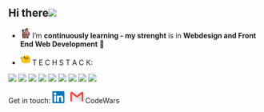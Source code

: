 ## Hi there<img src="https://raw.githubusercontent.com/iampavangandhi/iampavangandhi/master/gifs/Hi.gif" width="30px">

- <img alt="GIF" src="https://github.com/SatYu26/SatYu26/blob/master/Assets/gandalf_parrot.gif" width="20vw" /> I’m **continuously learning - my strenght** is in **Webdesign and Front End Web Development** 💪

- <img alt="GIF" src="https://github.com/SatYu26/SatYu26/blob/master/Assets/happy.gif" width="20vw" />  T E C H S T A C K:

<a src="https://www.javascript.com/"><img src="https://img.icons8.com/color/48/000000/javascript.png"></a>
<a src="https://reactjs.org/"><img src="https://img.icons8.com/color/48/000000/react-native.png"></a>
<a src="https://nodejs.org/"><img src="https://img.icons8.com/color/48/000000/nodejs.png"></a>
<a src="https://visualstudio.microsoft.com/"><img src="https://img.icons8.com/color/48/000000/visual-studio.png"></a>
<a src="https://www.npmjs.com/"><img src="https://img.icons8.com/color/48/000000/npm.png"></a>
<a src="https://github.com/"><img src="https://img.icons8.com/color/48/000000/github--v1.png"></a>
<a src="https://www.w3schools.com/css/"><img src="https://img.icons8.com/color/48/000000/css3.png"></a>
<a src="https://www.w3schools.com/html/"><img src="https://img.icons8.com/color/48/000000/html-5.png"></a>
<img src="https://www.clipartmax.com/png/small/191-1916278_adobe-illustrator-cs6-logo-png-real-clipart-and-vector-adobe-illustrator-svg.png" width="40vw"/>
<!-- # For more details please click on my<a href="https://kristofkruller.github.io/Portfolio/"> Portfolio </a><img src="https://media.giphy.com/media/WUlplcMpOCEmTGBtBW/giphy.gif" width="30"> -->
Get in touch:
<a href="https://www.linkedin.com/in/kristof-kruller/"><img align="" alt="KristofKruller | Linkedin" width="24px" src="https://github.com/SatYu26/SatYu26/blob/master/Assets/Linkedin.svg" /></a> &nbsp;&nbsp;<a href="mailto:kristof.kruller@gmail.com"><img align="" alt="KristofKruller | Gmail" width="26px" src="https://github.com/SatYu26/SatYu26/blob/master/Assets/Gmail.svg" /></a>
CodeWars 
<a src="https://www.codewars.com/users/kristofkruller/badges/micro"></a>
